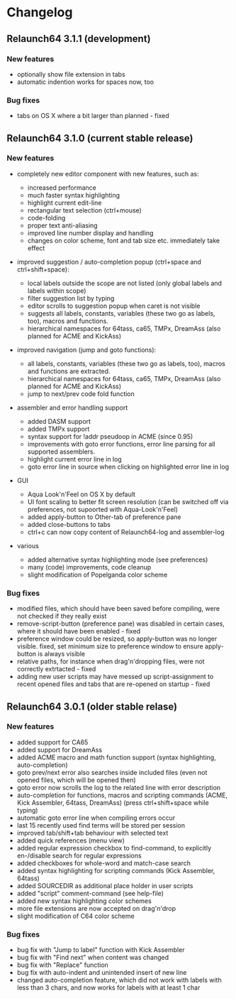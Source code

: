 Changelog
================

Relaunch64 3.1.1 (development)
----------------

### New features
* optionally show file extension in tabs
* automatic indention works for spaces now, too

### Bug fixes
* tabs on OS X where a bit larger than planned - fixed


Relaunch64 3.1.0 (current stable release)
----------------

### New features
* completely new editor component with new features, such as:
  - increased performance
  - much faster syntax highlighting
  - highlight current edit-line
  - rectangular text selection (ctrl+mouse)
  - code-folding
  - proper text anti-aliasing
  - improved line number display and handling
  - changes on color scheme, font and tab size etc. immediately take effect

* improved suggestion / auto-completion popup (ctrl+space and ctrl+shift+space):
  - local labels outside the scope are not listed (only global labels and labels within scope)
  - filter suggestion list by typing
  - editor scrolls to suggestion popup when caret is not visible
  - suggests all labels, constants, variables (these two go as labels, too), macros and functions.
  - hierarchical namespaces for 64tass, ca65, TMPx, DreamAss (also planned for ACME and KickAss)

* improved navigation (jump and goto functions):
  - all labels, constants, variables (these two go as labels, too), macros and functions are extracted.
  - hierarchical namespaces for 64tass, ca65, TMPx, DreamAss (also planned for ACME and KickAss)
  - jump to next/prev code fold function

* assembler and error handling support
  - added DASM support
  - added TMPx support
  - syntax support for !addr pseudoop in ACME (since 0.95)
  - improvements with goto error functions, error line parsing for all supported assemblers.
  - highlight current error line in log
  - goto error line in source when clicking on highlighted error line in log

* GUI
  - Aqua Look'n'Feel on OS X by default
  - UI font scaling to better fit screen resolution (can be switched off via preferences, not supoorted with Aqua-Look'n'Feel)
  - added apply-button to Other-tab of preference pane
  - added close-buttons to tabs
  - ctrl+c can now copy content of Relaunch64-log and assembler-log

* various
  - added alternative syntax highlighting mode (see preferences)
  - many (code) improvements, code cleanup
  - slight modification of Popelganda color scheme

### Bug fixes
* modified files, which should have been saved before compiling, were not checked if they really exist
* remove-script-button (preference pane) was disabled in certain cases, where it should have been enabled - fixed
* preference window could be resized, so apply-button was no longer visible. fixed, set minimum size to preference window to ensure apply-button is always visible
* relative paths, for instance when drag'n'dropping files, were not correctly extrtacted - fixed
* adding new user scripts may have messed up script-assignment to recent opened files and tabs that are re-opened on startup - fixed

Relaunch64 3.0.1 (older stable relase)
----------------

### New features
* added support for CA65
* added support for DreamAss
* added ACME macro and math function support (syntax highlighting, auto-completion)
* goto prev/next error also searches inside included files (even not opened files, which will be opened then)
* goto error now scrolls the log to the related line with error description
* auto-completion for functions, macros and scripting commands (ACME, Kick Assembler, 64tass, DreamAss) (press ctrl+shift+space while typing)
* automatic goto error line when compiling errors occur
* last 15 recently used find terms will be stored per session
* improved tab/shift+tab behaviour with selected text
* added quick references (menu view)
* added regular expression checkbox to find-command, to explicitly en-/disable search for regular expressions
* added checkboxes for whole-word and match-case search
* added syntax highlighting for scripting commands (Kick Assembler, 64tass)
* added SOURCEDIR as additional place holder in user scripts
* added "script" comment-command (see help-file)
* added new syntax highlighting color schemes
* more file extensions are now accepted on drag'n'drop
* slight modification of C64 color scheme

### Bug fixes
* bug fix with "Jump to label" function with Kick Assembler
* bug fix with "Find next" when content was changed
* bug fix with "Replace" function
* bug fix with auto-indent and unintended insert of new line
* changed auto-completion feature, which did not work with labels with less than 3 chars, and now works for labels with at least 1 char

